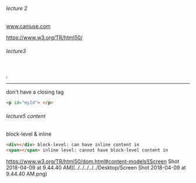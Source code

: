 ###### lecture 2

www.caniuse.com

https://www.w3.org/TR/html50/

###### lecture3

<br>,<hr> don't have a closing tag

```html
<p id="myId"> </p>
```

###### lecture5 content

block-level & inline

```html
<div></div> block-level: can have inline content in
<span></span> inline level: cannot have block-level content in

```

https://www.w3.org/TR/html50/dom.html#content-models![Screen Shot 2018-04-09 at 9.44.40 AM](../../../../../Desktop/Screen Shot 2018-04-09 at 9.44.40 AM.png)